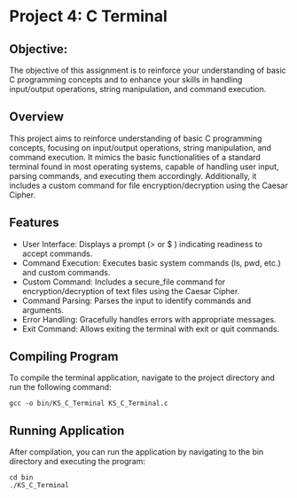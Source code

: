 # Project 4: C Terminal

## Objective: 
The objective of this assignment is to reinforce your understanding of basic C programming concepts and to enhance your skills in handling input/output operations, string manipulation, and command execution.

## Overview
This project aims to reinforce understanding of basic C programming concepts, focusing on input/output operations, string manipulation, and command execution. It mimics the basic functionalities of a standard terminal found in most operating systems, capable of handling user input, parsing commands, and executing them accordingly. Additionally, it includes a custom command for file encryption/decryption using the Caesar Cipher.

## Features
- User Interface: 
Displays a prompt (> or $ ) indicating readiness to accept commands.
- Command Execution: 
Executes basic system commands (ls, pwd, etc.) and custom commands.
- Custom Command: 
Includes a secure_file command for encryption/decryption of text files using the Caesar Cipher.
- Command Parsing: 
Parses the input to identify commands and arguments.
- Error Handling: 
Gracefully handles errors with appropriate messages.
- Exit Command: 
Allows exiting the terminal with exit or quit commands.

## Compiling Program
To compile the terminal application, navigate to the project directory and run the following command:
```
gcc -o bin/KS_C_Terminal KS_C_Terminal.c
```

## Running Application
After compilation, you can run the application by navigating to the bin directory and executing the program:
```
cd bin
./KS_C_Terminal 
```